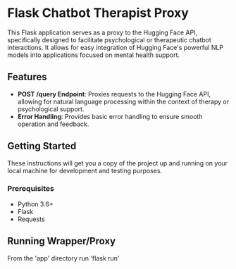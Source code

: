 # Flask Chatbot Therapist Proxy

This Flask application serves as a proxy to the Hugging Face API, specifically designed to facilitate psychological or therapeutic chatbot interactions. It allows for easy integration of Hugging Face's powerful NLP models into applications focused on mental health support.

## Features

- **POST /query Endpoint**: Proxies requests to the Hugging Face API, allowing for natural language processing within the context of therapy or psychological support.
- **Error Handling**: Provides basic error handling to ensure smooth operation and feedback.

## Getting Started

These instructions will get you a copy of the project up and running on your local machine for development and testing purposes.

### Prerequisites

- Python 3.6+
- Flask
- Requests

## Running Wrapper/Proxy

From the 'app' directory run
'flask run'




